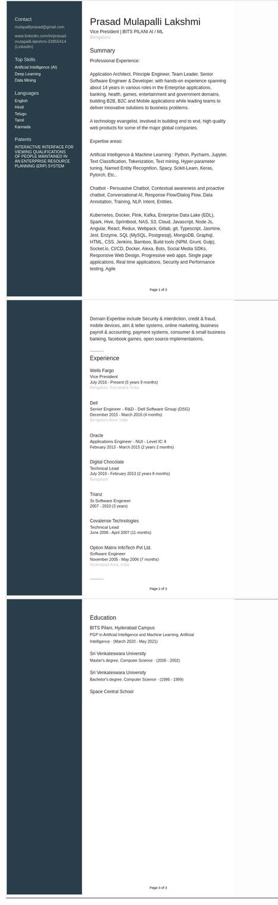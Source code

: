 <html>
<head><meta http-equiv=Content-Type content="text/html; charset=UTF-8">
<style type="text/css">
<!--
span.cls_003{font-family:Arial,serif;font-size:13.1px;color:rgb(225,232,237);font-weight:normal;font-style:normal;text-decoration: none}
div.cls_003{font-family:Arial,serif;font-size:13.1px;color:rgb(225,232,237);font-weight:normal;font-style:normal;text-decoration: none}
span.cls_009{font-family:Arial,serif;font-size:26.1px;color:rgb(33,33,33);font-weight:normal;font-style:normal;text-decoration: none}
div.cls_009{font-family:Arial,serif;font-size:26.1px;color:rgb(33,33,33);font-weight:normal;font-style:normal;text-decoration: none}
span.cls_004{font-family:Arial,serif;font-size:10.6px;color:rgb(255,255,255);font-weight:normal;font-style:normal;text-decoration: none}
div.cls_004{font-family:Arial,serif;font-size:10.6px;color:rgb(255,255,255);font-weight:normal;font-style:normal;text-decoration: none}
span.cls_005{font-family:Arial,serif;font-size:12.1px;color:rgb(33,33,33);font-weight:normal;font-style:normal;text-decoration: none}
div.cls_005{font-family:Arial,serif;font-size:12.1px;color:rgb(33,33,33);font-weight:normal;font-style:normal;text-decoration: none}
span.cls_006{font-family:Arial,serif;font-size:11.1px;color:rgb(255,255,255);font-weight:normal;font-style:normal;text-decoration: none}
div.cls_006{font-family:Arial,serif;font-size:11.1px;color:rgb(255,255,255);font-weight:normal;font-style:normal;text-decoration: none}
span.cls_010{font-family:Arial,serif;font-size:12.1px;color:rgb(190,190,190);font-weight:normal;font-style:normal;text-decoration: none}
div.cls_010{font-family:Arial,serif;font-size:12.1px;color:rgb(190,190,190);font-weight:normal;font-style:normal;text-decoration: none}
span.cls_007{font-family:Arial,serif;font-size:11.1px;color:rgb(168,176,181);font-weight:normal;font-style:normal;text-decoration: none}
div.cls_007{font-family:Arial,serif;font-size:11.1px;color:rgb(168,176,181);font-weight:normal;font-style:normal;text-decoration: none}
span.cls_008{font-family:Arial,serif;font-size:15.8px;color:rgb(33,33,33);font-weight:normal;font-style:normal;text-decoration: none}
div.cls_008{font-family:Arial,serif;font-size:15.8px;color:rgb(33,33,33);font-weight:normal;font-style:normal;text-decoration: none}
span.cls_011{font-family:Arial,serif;font-size:9.1px;color:rgb(0,0,0);font-weight:normal;font-style:normal;text-decoration: none}
div.cls_011{font-family:Arial,serif;font-size:9.1px;color:rgb(0,0,0);font-weight:normal;font-style:normal;text-decoration: none}
span.cls_012{font-family:Arial,serif;font-size:11.6px;color:rgb(33,33,33);font-weight:normal;font-style:normal;text-decoration: none}
div.cls_012{font-family:Arial,serif;font-size:11.6px;color:rgb(33,33,33);font-weight:normal;font-style:normal;text-decoration: none}
span.cls_013{font-family:Arial,serif;font-size:10.6px;color:rgb(33,33,33);font-weight:normal;font-style:normal;text-decoration: none}
div.cls_013{font-family:Arial,serif;font-size:10.6px;color:rgb(33,33,33);font-weight:normal;font-style:normal;text-decoration: none}
span.cls_014{font-family:Arial,serif;font-size:10.6px;color:rgb(190,190,190);font-weight:normal;font-style:normal;text-decoration: none}
div.cls_014{font-family:Arial,serif;font-size:10.6px;color:rgb(190,190,190);font-weight:normal;font-style:normal;text-decoration: none}
-->
a:link {
  text-decoration: none;
  color:rgb(190,190,190);
}

a:visited {
  text-decoration: none;
}

a:hover {
  text-decoration: underline;
}

a:active {
  text-decoration: underline;
}
</style>
<script type="text/javascript" src="includes/wz_jsgraphics.js"></script>
</head>
<body>
<div style="position:absolute;top:0px;width:100%;height:800px;border-style:outset;overflow:hidden">
<div style="position:absolute;left:0px;top:0px">
<img src="includes/background1.jpg" width=612 height=792></div>
<div style="position:absolute;left:21.60px;top:41.37px" class="cls_003"><span class="cls_003">Contact</span></div>
<div style="position:absolute;left:223.56px;top:39.55px" class="cls_009"><span class="cls_009">Prasad Mulapalli Lakshmi</span></div>
<div style="position:absolute;left:21.60px;top:63.32px" class="cls_004"><span class="cls_004"> </span><A HREF="mailto:mulapalliprasad@gmail.com">mulapalliprasad@gmail.com</A> </div>
<div style="position:absolute;left:223.56px;top:74.71px" class="cls_005"><span class="cls_005">Vice President | BITS PILANI AI / ML</span></div>
<div style="position:absolute;left:21.60px;top:87.21px" class="cls_006"><span class="cls_006"> </span><A HREF="https://www.linkedin.com/in/prasad-mulapalli-lakshmi-33855414?jobid=1234&lipi=urn%3Ali%3Apage%3Ad_jobs_easyapply_pdfgenresume%3BUGJt1KpMRTyLBn%2Bo6WhNtA%3D%3D&licu=urn%3Ali%3Acontrol%3Ad_jobs_easyapply_pdfgenresume-v02_profile">www.linkedin.com/in/prasad-</A> </div>
<div style="position:absolute;left:223.56px;top:90.11px" class="cls_010"><span class="cls_010">Bengaluru</span></div>
<div style="position:absolute;left:21.60px;top:101.61px" class="cls_006"><span class="cls_006"> </span><A HREF="https://www.linkedin.com/in/prasad-mulapalli-lakshmi-33855414?jobid=1234&lipi=urn%3Ali%3Apage%3Ad_jobs_easyapply_pdfgenresume%3BUGJt1KpMRTyLBn%2Bo6WhNtA%3D%3D&licu=urn%3Ali%3Acontrol%3Ad_jobs_easyapply_pdfgenresume-v02_profile">mulapalli-lakshmi-33855414</A> </div>
<div style="position:absolute;left:21.60px;top:116.01px" class="cls_007"><span class="cls_007"> </span><A HREF="https://www.linkedin.com/in/prasad-mulapalli-lakshmi-33855414?jobid=1234&lipi=urn%3Ali%3Apage%3Ad_jobs_easyapply_pdfgenresume%3BUGJt1KpMRTyLBn%2Bo6WhNtA%3D%3D&licu=urn%3Ali%3Acontrol%3Ad_jobs_easyapply_pdfgenresume-v02_profile">(LinkedIn)</A> </div>
<div style="position:absolute;left:223.56px;top:123.99px" class="cls_008"><span class="cls_008">Summary</span></div>
<div style="position:absolute;left:21.60px;top:149.27px" class="cls_003"><span class="cls_003">Top Skills</span></div>
<div style="position:absolute;left:223.56px;top:153.21px" class="cls_005"><span class="cls_005">Professional Experience:</span></div>
<div style="position:absolute;left:21.60px;top:171.22px" class="cls_004"><span class="cls_004">Artificial Intelligence (AI)</span></div>
<div style="position:absolute;left:21.60px;top:188.82px" class="cls_004"><span class="cls_004">Deep Learning</span></div>
<div style="position:absolute;left:223.56px;top:189.21px" class="cls_005"><span class="cls_005">Application Architect, Principle Engineer, Team Leader, Senior</span></div>
<div style="position:absolute;left:21.60px;top:206.43px" class="cls_004"><span class="cls_004">Data Mining</span></div>
<div style="position:absolute;left:223.56px;top:207.21px" class="cls_005"><span class="cls_005">Software Engineer & Developer, with hands-on experience spanning</span></div>
<div style="position:absolute;left:223.56px;top:225.21px" class="cls_005"><span class="cls_005">about 14 years in various roles in the Enterprise applications,</span></div>
<div style="position:absolute;left:21.60px;top:238.67px" class="cls_003"><span class="cls_003">Languages</span></div>
<div style="position:absolute;left:223.56px;top:243.21px" class="cls_005"><span class="cls_005">banking, health, games, entertainment and government domains,</span></div>
<div style="position:absolute;left:21.60px;top:260.63px" class="cls_004"><span class="cls_004">English</span></div>
<div style="position:absolute;left:223.56px;top:261.21px" class="cls_005"><span class="cls_005">building B2B, B2C and Mobile applications while leading teams to</span></div>
<div style="position:absolute;left:21.60px;top:278.23px" class="cls_004"><span class="cls_004">Hindi</span></div>
<div style="position:absolute;left:223.56px;top:279.21px" class="cls_005"><span class="cls_005">deliver innovative solutions to business problems.</span></div>
<div style="position:absolute;left:21.60px;top:295.83px" class="cls_004"><span class="cls_004">Telugu</span></div>
<div style="position:absolute;left:21.60px;top:313.43px" class="cls_004"><span class="cls_004">Tamil</span></div>
<div style="position:absolute;left:223.56px;top:315.21px" class="cls_005"><span class="cls_005">A technology evangelist, involved in building end to end, high quality</span></div>
<div style="position:absolute;left:21.60px;top:331.03px" class="cls_004"><span class="cls_004">Kannada</span></div>
<div style="position:absolute;left:223.56px;top:333.21px" class="cls_005"><span class="cls_005">web products for some of the major global companies.</span></div>
<div style="position:absolute;left:21.60px;top:363.27px" class="cls_003"><span class="cls_003">Patents</span></div>
<div style="position:absolute;left:223.56px;top:369.21px" class="cls_005"><span class="cls_005">Expertise areas:</span></div>
<div style="position:absolute;left:21.60px;top:385.23px" class="cls_004"><span class="cls_004">INTERACTIVE INTERFACE FOR</span></div>
<div style="position:absolute;left:21.60px;top:397.83px" class="cls_004"><span class="cls_004">VIEWING QUALIFICATIONS</span></div>
<div style="position:absolute;left:223.56px;top:405.21px" class="cls_005"><span class="cls_005">Artificial Intelligence & Machine Learning : Python, Pycharm, Jupyter,</span></div>
<div style="position:absolute;left:21.60px;top:410.43px" class="cls_004"><span class="cls_004">OF PEOPLE MAINTAINED IN</span></div>
<div style="position:absolute;left:21.60px;top:423.03px" class="cls_004"><span class="cls_004">AN ENTERPRISE RESOURCE</span></div>
<div style="position:absolute;left:223.56px;top:423.21px" class="cls_005"><span class="cls_005">Text Classification, Tokenization, Text mining, Hyper-parameter</span></div>
<div style="position:absolute;left:21.60px;top:435.63px" class="cls_004"><span class="cls_004">PLANNING (ERP) SYSTEM</span></div>
<div style="position:absolute;left:223.56px;top:441.21px" class="cls_005"><span class="cls_005">tuning, Named Entity Recognition, Spacy, Scikit-Learn, Keras,</span></div>
<div style="position:absolute;left:223.56px;top:459.21px" class="cls_005"><span class="cls_005">Pytorch, Etc.,</span></div>
<div style="position:absolute;left:223.56px;top:495.21px" class="cls_005"><span class="cls_005">Chatbot - Persuasive Chatbot, Contextual awareness and proactive</span></div>
<div style="position:absolute;left:223.56px;top:513.21px" class="cls_005"><span class="cls_005">chatbot, Conversational AI, Response Flow/Dialog Flow, Data</span></div>
<div style="position:absolute;left:223.56px;top:531.21px" class="cls_005"><span class="cls_005">Annotation, Training, NLP, Intent, Entities.</span></div>
<div style="position:absolute;left:223.56px;top:567.21px" class="cls_005"><span class="cls_005">Kubernetes, Docker, Flink, Kafka, Enterprise Data Lake (EDL),</span></div>
<div style="position:absolute;left:223.56px;top:585.21px" class="cls_005"><span class="cls_005">Spark, Hive, Sprintboot, NAS, S3, Cloud, Javascript, Node Js,</span></div>
<div style="position:absolute;left:223.56px;top:603.21px" class="cls_005"><span class="cls_005">Angular, React, Redux, Webpack, Gitlab, git, Typescript, Jasmine,</span></div>
<div style="position:absolute;left:223.56px;top:621.21px" class="cls_005"><span class="cls_005">Jest, Enzyme, SQL (MySQL, Postgresql), MongoDB, Graphql,</span></div>
<div style="position:absolute;left:223.56px;top:639.21px" class="cls_005"><span class="cls_005">HTML, CSS, Jenkins, Bamboo, Build tools (NPM, Grunt, Gulp),</span></div>
<div style="position:absolute;left:223.56px;top:657.21px" class="cls_005"><span class="cls_005">Socket.io, CI/CD, Docker, Alexa, Bots, Social Media SDKs,</span></div>
<div style="position:absolute;left:223.56px;top:675.21px" class="cls_005"><span class="cls_005">Responsive Web Design, Progressive web apps, Single page</span></div>
<div style="position:absolute;left:223.56px;top:693.21px" class="cls_005"><span class="cls_005">applications, Real time applications, Security and Performance</span></div>
<div style="position:absolute;left:223.56px;top:711.21px" class="cls_005"><span class="cls_005">testing, Agile</span></div>
<div style="position:absolute;left:383.98px;top:769.14px" class="cls_011"><span class="cls_011">Page 1 of 3</span></div>
</div>
<div style="position:absolute;top:802px;width:100%;height:800px;border-style:outset;overflow:hidden">
<div style="position:absolute;left:0px;top:0px">
<img src="includes/background2.jpg" width=612 height=792></div>
<div style="position:absolute;left:223.56px;top:43.31px" class="cls_005"><span class="cls_005">Domain Expertise include Security & interdiction, credit & fraud,</span></div>
<div style="position:absolute;left:223.56px;top:61.31px" class="cls_005"><span class="cls_005">mobile devices, atm & teller systems, online marketing, business</span></div>
<div style="position:absolute;left:223.56px;top:79.31px" class="cls_005"><span class="cls_005">payroll & accounting, payment systems, consumer & small business</span></div>
<div style="position:absolute;left:223.56px;top:97.31px" class="cls_005"><span class="cls_005">banking, facebook games, open source implementations.</span></div>
<div style="position:absolute;left:223.56px;top:147.39px" class="cls_008"><span class="cls_008">Experience</span></div>
<div style="position:absolute;left:223.56px;top:181.61px" class="cls_005"><span class="cls_005">Wells Fargo</span></div>
<div style="position:absolute;left:223.56px;top:198.17px" class="cls_012"><span class="cls_012">Vice President</span></div>
<div style="position:absolute;left:223.56px;top:213.69px" class="cls_013"><span class="cls_013">July 2016 - Present (5 years 9 months)</span></div>
<div style="position:absolute;left:223.56px;top:228.38px" class="cls_014"><span class="cls_014">Bengaluru, Karnataka, India</span></div>
<div style="position:absolute;left:223.56px;top:268.64px" class="cls_005"><span class="cls_005">Dell</span></div>
<div style="position:absolute;left:223.56px;top:285.20px" class="cls_012"><span class="cls_012">Senior Engineer  - R&D - Dell Software Group (DSG)</span></div>
<div style="position:absolute;left:223.56px;top:300.71px" class="cls_013"><span class="cls_013">December 2015 - March 2016 (4 months)</span></div>
<div style="position:absolute;left:223.56px;top:315.40px" class="cls_014"><span class="cls_014">Bengaluru Area, India</span></div>
<div style="position:absolute;left:223.56px;top:355.66px" class="cls_005"><span class="cls_005">Oracle</span></div>
<div style="position:absolute;left:223.56px;top:372.22px" class="cls_012"><span class="cls_012">Applications Engineer - NUI - Level IC 4</span></div>
<div style="position:absolute;left:223.56px;top:387.74px" class="cls_013"><span class="cls_013">February 2013 - March 2015 (2 years 2 months)</span></div>
<div style="position:absolute;left:223.56px;top:426.94px" class="cls_005"><span class="cls_005">Digital Chocolate</span></div>
<div style="position:absolute;left:223.56px;top:443.50px" class="cls_012"><span class="cls_012">Technical Lead</span></div>
<div style="position:absolute;left:223.56px;top:459.01px" class="cls_013"><span class="cls_013">July 2010 - February 2013 (2 years 8 months)</span></div>
<div style="position:absolute;left:223.56px;top:473.70px" class="cls_014"><span class="cls_014">Bangalore</span></div>
<div style="position:absolute;left:223.56px;top:513.96px" class="cls_005"><span class="cls_005">Trianz</span></div>
<div style="position:absolute;left:223.56px;top:530.52px" class="cls_012"><span class="cls_012">Sr.Software Engineer</span></div>
<div style="position:absolute;left:223.56px;top:546.04px" class="cls_013"><span class="cls_013">2007 - 2010 (3 years)</span></div>
<div style="position:absolute;left:223.56px;top:585.24px" class="cls_005"><span class="cls_005">Covalense Technologies</span></div>
<div style="position:absolute;left:223.56px;top:601.80px" class="cls_012"><span class="cls_012">Technical Lead</span></div>
<div style="position:absolute;left:223.56px;top:617.31px" class="cls_013"><span class="cls_013">June 2006 - April 2007 (11 months)</span></div>
<div style="position:absolute;left:223.56px;top:656.51px" class="cls_005"><span class="cls_005">Option Matrix InfoTech Pvt Ltd.</span></div>
<div style="position:absolute;left:223.56px;top:673.07px" class="cls_012"><span class="cls_012">Software Engineer</span></div>
<div style="position:absolute;left:223.56px;top:688.59px" class="cls_013"><span class="cls_013">November 2005 - May 2006 (7 months)</span></div>
<div style="position:absolute;left:223.56px;top:703.28px" class="cls_014"><span class="cls_014">Hyderabad Area, India</span></div>
<div style="position:absolute;left:383.98px;top:769.14px" class="cls_011"><span class="cls_011">Page 2 of 3</span></div>
</div>
<div style="position:absolute;top:1604px;width:100%;height:800px;border-style:outset;overflow:hidden">
<div style="position:absolute;left:0px;top:0px">
<img src="includes/background3.jpg" width=612 height=792></div>
<div style="position:absolute;left:223.56px;top:40.99px" class="cls_008"><span class="cls_008">Education</span></div>
<div style="position:absolute;left:223.56px;top:70.21px" class="cls_005"><span class="cls_005">BITS Pilani, Hyderabad Campus</span></div>
<div style="position:absolute;left:223.56px;top:89.32px" class="cls_013"><span class="cls_013">PGP in Artificial Intelligence and Machine Learning, Artificial</span></div>
<div style="position:absolute;left:223.56px;top:107.32px" class="cls_013"><span class="cls_013">Intelligence · (March 2020 - May 2021)</span></div>
<div style="position:absolute;left:223.56px;top:139.21px" class="cls_005"><span class="cls_005">Sri Venkateswara University</span></div>
<div style="position:absolute;left:223.56px;top:158.32px" class="cls_013"><span class="cls_013">Master's degree, Computer Science · (2000 - 2002)</span></div>
<div style="position:absolute;left:223.56px;top:190.21px" class="cls_005"><span class="cls_005">Sri Venkateswara University</span></div>
<div style="position:absolute;left:223.56px;top:209.32px" class="cls_013"><span class="cls_013">Bachelor's degree, Computer Science · (1996 - 1999)</span></div>
<div style="position:absolute;left:223.56px;top:241.21px" class="cls_005"><span class="cls_005">Space Central School</span></div>
<div style="position:absolute;left:383.98px;top:769.14px" class="cls_011"><span class="cls_011">Page 3 of 3</span></div>
</div>

</body>
</html>
